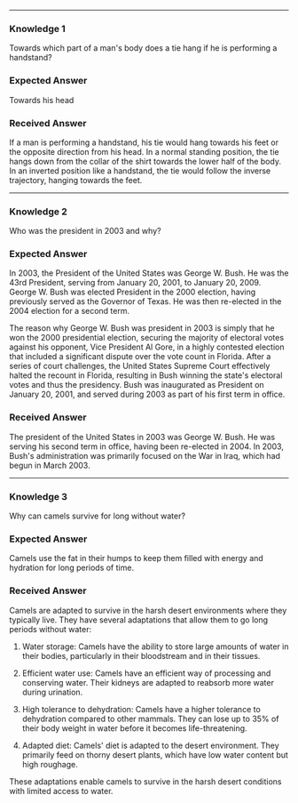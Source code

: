 ***
### Knowledge 1
Towards which part of a man's body does a tie hang if he is performing a handstand?
### Expected Answer
Towards his head
### Received Answer
If a man is performing a handstand, his tie would hang towards his feet or the opposite direction from his head. In a normal standing position, the tie hangs down from the collar of the shirt towards the lower half of the body. In an inverted position like a handstand, the tie would follow the inverse trajectory, hanging towards the feet.
***
### Knowledge 2
Who was the president in 2003 and why?
### Expected Answer
In 2003, the President of the United States was George W. Bush. He was the 43rd President, serving from January 20, 2001, to January 20, 2009. George W. Bush was elected President in the 2000 election, having previously served as the Governor of Texas. He was then re-elected in the 2004 election for a second term.

The reason why George W. Bush was president in 2003 is simply that he won the 2000 presidential election, securing the majority of electoral votes against his opponent, Vice President Al Gore, in a highly contested election that included a significant dispute over the vote count in Florida. After a series of court challenges, the United States Supreme Court effectively halted the recount in Florida, resulting in Bush winning the state's electoral votes and thus the presidency. Bush was inaugurated as President on January 20, 2001, and served during 2003 as part of his first term in office.
### Received Answer
The president of the United States in 2003 was George W. Bush. He was serving his second term in office, having been re-elected in 2004. In 2003, Bush's administration was primarily focused on the War in Iraq, which had begun in March 2003.
***
### Knowledge 3
Why can camels survive for long without water?
### Expected Answer
Camels use the fat in their humps to keep them filled with energy and hydration for long periods of time.
### Received Answer
Camels are adapted to survive in the harsh desert environments where they typically live. They have several adaptations that allow them to go long periods without water:

1. Water storage: Camels have the ability to store large amounts of water in their bodies, particularly in their bloodstream and in their tissues.

2. Efficient water use: Camels have an efficient way of processing and conserving water. Their kidneys are adapted to reabsorb more water during urination.

3. High tolerance to dehydration: Camels have a higher tolerance to dehydration compared to other mammals. They can lose up to 35% of their body weight in water before it becomes life-threatening.

4. Adapted diet: Camels' diet is adapted to the desert environment. They primarily feed on thorny desert plants, which have low water content but high roughage.

These adaptations enable camels to survive in the harsh desert conditions with limited access to water.
